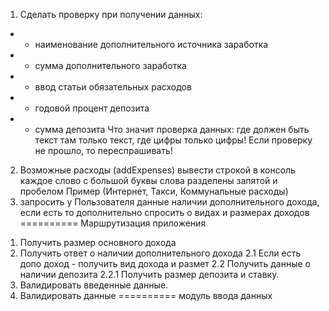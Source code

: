 1) Сделать проверку при получении данных:
 +  - наименование дополнительного источника заработка
 +  - сумма дополнительного заработка
 +  - ввод статьи обязательных расходов
  + - годовой процент депозита
  + - сумма депозита
Что значит проверка данных: где должен быть текст там только текст, где цифры только цифры!
Если проверку не прошло, то переспрашивать!
2) Возможные расходы (addExpenses) вывести строкой в консоль каждое слово с большой буквы слова разделены запятой и пробелом
Пример (Интернет, Такси, Коммунальные расходы)
3) запросить у Пользователя данные наличии дополнительного дохода, если есть то дополнительно спросить о видах и размерах доходов
==========
Маршрутизация приложения
1. Получить размер основного дохода
2. Получить ответ о наличии дополнительного дохода
   2.1 Если есть допо доход - получить вид дохода и размет
2.2 Получить данные о наличии депозита
   2.2.1 Получить размер депозита и ставку.
3. Валидировать введенные данные.
5. Валидировать данные
==========
модуль ввода данных

